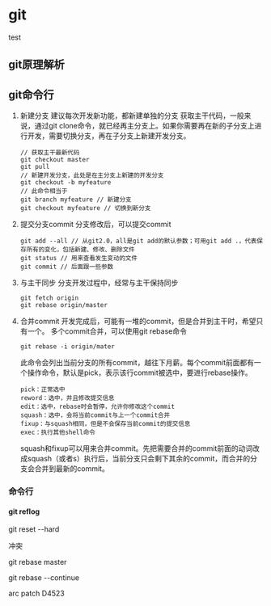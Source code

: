 # git
 test
## git原理解析

## git命令行

1. 新建分支
   建议每次开发新功能，都新建单独的分支
   获取主干代码，一般来说，通过git clone命令，就已经再主分支上。如果你需要再在新的子分支上进行开发，需要切换分支，再在子分支上新建开发分支。

   ```
   // 获取主干最新代码
   git checkout master
   git pull
   // 新建开发分支，此处是在主分支上新建的开发分支
   git checkout -b myfeature
   // 此命令相当于
   git branch myfeature // 新建分支
   git checkout myfeature // 切换到新分支
   ```

2. 提交分支commit
   分支修改后，可以提交commit

   ```
   git add --all // 从git2.0，all是git add的默认参数；可用git add .，代表保存所有的变化，包括新建、修改、删除文件
   git status // 用来查看发生变动的文件
   git commit // 后面跟一些参数
   ```

3. 与主干同步
   分支开发过程中，经常与主干保持同步

   ```
   git fetch origin
   git rebase origin/master
   ```

4. 合并commit
   开发完成后，可能有一堆的commit，但是合并到主干时，希望只有一个。
   多个commit合并，可以使用git rebase命令

   ```
   git rebase -i origin/mater
   ```

   此命令会列出当前分支的所有commit，越往下月薪。每个commit前面都有一个操作命令，默认是pick，表示该行commit被选中，要进行rebase操作。

   ```
   pick：正常选中
   reword：选中，并且修改提交信息
   edit：选中，rebase时会暂停，允许你修改这个commit
   squash：选中，会将当前commit与上一个commit合并
   fixup：与squash相同，但是不会保存当前commit的提交信息
   exec：执行其他shell命令
   ```

   squash和fixup可以用来合并commit。先把需要合并的commit前面的动词改成squash（或者s）执行后，当前分支只会剩下其余的commit，而合并的分支会合并到最新的commit。

### 命令行

#### git reflog

git reset --hard 



冲突

git rebase master

 git rebase --continue


arc patch D4523
